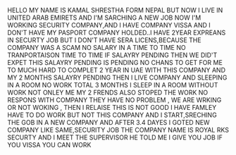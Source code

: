 HELLO MY NAME IS KAMAL SHRESTHA FORM NEPAL BUT NOW I LIVE IN UNITED ARAB EMIRETS AND I'M SARCHING A NEW JOB NOW I'M WORKING SECURITY COMPANY,AND I HAVE COMPANY VISSA AND I DON'T HAVE MY PASPORT COMPANY HOLDED..I HAVE 2YEAR EXPREANS IN SECURTY JOB BUT I DON'T HAVE SERA LICENS,BECAUSE THE COMPANY WAS A SCAM  NO SALARY IN A TIME TO TIME NO TRANPORTAISON TIME TO TIME IF  SALAYRY PENDING THEN WE DID'T EXPET THIS SALAYRY PENDING IS PENDING NO CHANS TO GET FOR ME TO MUCH HARD TO COMPLET 2 YEAR IN UAE WITH THIS COMPANY  AND MY 2 MONTHS SALAYRY PENDING THEN I LIVE COMPANY AND SLEEPING IN A ROOM NO WORK TOTAL 3 MONTHS I SLEEP IN A ROOM WITHOUT WORK NOT ONLEY ME MY 2 FRENDS ALSO STOPED THE WORK  NO RESPONS WITH COMPANY THEY HAVE NO PROBLEM , WE ARE WRKING OR NOT WOKING , THEN I RELAISE THIS IS NOT GOOD I HAVE FAMLEY HAVE TO DO WORK  BUT NOT THIS COMPANY AND I START,SRECHING THE GOB IN A NEW COMPANY AND AFTER 3.4 DAYES I GOTED  NEW COMPANY LIKE SAME,SECURITY JOB THE COMPANY NAME IS ROYAL RKS SECURTY AND I MEET THE SUPERVISOR HE TOLD ME I GIVE YOU JOB IF YOU VISSA YOU CAN WORK  

